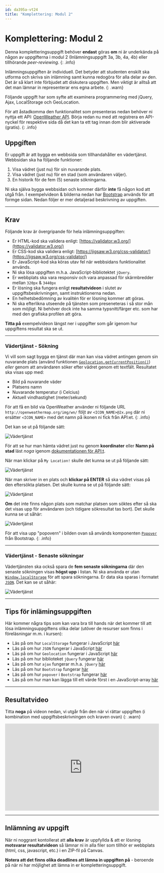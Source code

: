 ```yaml
---
id: da395a-vt24
title: "Komplettering: Modul 2"
---
```


# Komplettering: Modul 2

Denna kompletteringsuppgift behöver **endast** göras **om** ni är underkända på någon av uppgifterna i modul 2 (Inlämningsuppgift 3a, 3b, 4a, 4b) eller tillhörande *peer-reviewing*.
{: .info}

Inlämningsuppgiften är individuell. Det betyder att studenten enskilt ska utforma och skriva sin inlämning samt kunna redogöra för alla delar av den. Det är så klart inte förbjudet att diskutera uppgiften. Men viktigt är alltså att det man lämnar in representerar ens egna arbete.
{: .warn}

Följande uppgift har som syfte att examinera programmering med jQuery, Ajax, LocalStorage och GeoLocation.

För att åstadkomma den funktionalitet som presenteras nedan behöver ni nyttja ett API: [OpenWeather API](https://openweathermap.org/API). Börja redan nu med att registrera en API-nyckel för respektive sida då det kan ta ett tag innan dom blir aktiverade (gratis).
{: .info}

## Uppgiften

Er uppgift är att bygga en webbsida som tillhandahåller en vädertjänst. Webbsidan ska ha följande funktioner:

1. Visa vädret (just nu) för sin nuvarande plats.
2. Visa vädret (just nu) för en stad (som användaren väljer).
3. En historik för de fem (5) senaste sökningarna.

Ni ska själva bygga webbsidan och kommer därför **inte** få någon kod att utgå från. I exempelvideon & bilderna nedan har [Bootstrap](https://getbootstrap.com/) används för att formge sidan. Nedan följer er mer detaljerad beskrivning av uppgiften.

---

## Krav

Följande krav är övergripande för hela inlämningsuppgiften:

- Er HTML-kod ska validera enligt: [https://validator.w3.org/](https://validator.w3.org/)
- Er CSS-kod ska validera enligt: [https://jigsaw.w3.org/css-validator/](https://jigsaw.w3.org/css-validator/)
- Er JavaScript-kod ska köras utav fel när webbsidans funktionalitet används.
- Ni ska lösa uppgiften m.h.a. JavaScript-bibliotektet `jQuery`.
- Er webbplats ska vara responsiv och vara anpassad för skärmbredder mellan `320px` & `3440px`
- Er lösning ska fungera enligt **resultatvideon** i slutet av uppgiftsbeskrivningen, samt instruktionerna nedan.
- En helhetsbedömning av kvalitén för er lösning kommer att göras.
- Ni ska efterlikna utseende på tjänsten som preseneteras i så stor mån som möjligt. Ni behöver dock inte ha samma typsnitt/färger etc. som har med den grafiska profilen att göra.


**Titta på** exempelvideon längst ner i uppgifter som går igenom hur uppgiftens resultat ska se ut.

---

### Vädertjänst - Sökning

Vi vill som sagt bygga en tjänst där man kan visa vädret antingen genom sin nuvarande plats (använd funktionen [`Geolocation.getCurrentPosition()`](https://developer.mozilla.org/en-US/docs/Web/API/Geolocation/getCurrentPosition)) *eller* genom att användaren söker efter vädret genom ett textfält. Resultatet ska visas upp med:

- Bild på nuvarande väder
- Platsens namn
- Nuvarande temperatur (i Celcius)
- Aktuell vindhastighet (meter/sekund)

För att få en bild via OpenWeather använder ni följande URL `http://openweathermap.org/img/wn/` följt av `<ICON_NAME>@2x.png` där ni ersätter `<ICON_NAME>` med det namn på ikonen ni fick från API:et.
{: .info}


Det kan se ut på följande sätt:

![Vädertjänst](../images/m2-weather-1.png)

För att se hur man hämta vädret just nu genom **koordinater** eller **Namn på stad** läst *noga* igenom [dokumentationen för API:t](https://openweathermap.org/current).

När man klickar på `My Location!` skulle det kunna se ut på följande sätt:

![Vädertjänst](../images/m2-weather-2.png)

När man skriver in en plats och **klickar på ENTER** så ska vädret visas på den eftersökta platsen. Det skulle kunna se ut på följande sätt:

![Vädertjänst](../images/m2-weather-3.png)

**Om** det inte finns någon plats som matchar platsen som söktes efter så ska det visas upp för användaren (och tidigare sökresultat tas bort). Det skulle kunna se ut såhär:

![Vädertjänst](../images/m2-weather-4.png)

För att visa upp "popovern" i bilden ovan så används komponenten [`Popover`](https://getbootstrap.com/docs/5.0/components/popovers/) från Bootstrap.
{: .info}

---

### Vädertjänst - Senaste sökningar

Vädertjänsten ska också spara de **fem senaste sökningarna** där den senaste sökningen visas **högst upp** i listan. Ni ska använda er utan [`Window.localStorage`](https://developer.mozilla.org/en-US/docs/Web/API/Window/localStorage) för att spara sökningarna. Er data ska sparas i formatet [`JSON`](https://developer.mozilla.org/en-US/docs/Web/JavaScript/Reference/Global_Objects/JSON). Det kan se ut såhär: 

![Vädertjänst](../images/m2-weather-5.png)

---

## Tips för inlämingsuppgiften

Här kommer några tips som kan vara bra till hands när det kommer till att lösa inlämningsuppgiftens olika delar (utöver de resurser som finns i föreläsningar m.m. i kursen):

- Läs på om hur `LocalStorage` fungerar i JavaScript [här](https://developer.mozilla.org/en-US/docs/Web/API/Window/localStorage)
- Läs på om hur `JSON` fungerar i JavaScript [här](https://developer.mozilla.org/en-US/docs/Web/JavaScript/Reference/Global_Objects/JSON)
- Läs på om hur `Geolocation` fungerar i JavaScript [här](https://developer.mozilla.org/en-US/docs/Web/API/Geolocation)
- Läs på om hur biblioteket `jQuery` fungerar [här](https://www.w3schools.com/jquery/default.asp)
- Läs på om hur `ajax` fungerar m.h.a. `jQuery` [här](https://www.w3schools.com/jquery/ajax_ajax.asp)
- Läs på om hur `Bootstrap` fungerar [här](https://getbootstrap.com/)
- Läs på om hur `popover` i `Bootstrap` fungerar [här](https://getbootstrap.com/docs/5.0/components/popovers/)
- Läs på om hur man kan lägga till ett värde först i en JavaScript-array [här](https://developer.mozilla.org/en-US/docs/Web/JavaScript/Reference/Global_Objects/Array/unshift)

---

## Resultatvideo

Titta **noga** på videon nedan, vi utgår från den när vi rättar uppgiften (i kombination med uppgiftsbeskrivningen och kraven ovan)
{: .warn}

<div class="video-frame">
    <div style="left: 0; width: 100%; height: 0; position: relative; padding-bottom: 56.25%;"><iframe src="https://www.youtube.com/embed/o1MHK3ogW4Y?rel=0" style="border: 0; top: 0; left: 0; width: 100%; height: 100%; position: absolute;" allowfullscreen scrolling="no" allow="encrypted-media; accelerometer; clipboard-write; gyroscope; picture-in-picture"></iframe></div>
</div>

---

## Inlämning av uppgift

När ni noggrant kontollerat att **alla krav** är uppfyllda & att er lösning **motsvarar resultatvideon** så lämnar ni in alla filer som tillhör er webbplats (html, css, javascript, etc.) i en ZIP-fil på Canvas.

**Notera att det finns olika deadlines att lämna in uppgiften på** - beroende på när ni har möjlighet att lämna in er kompletteringsuppgift.